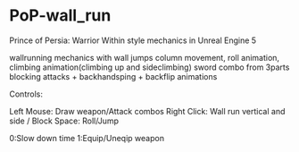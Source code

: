 # PoP-wall_run
Prince of Persia: Warrior Within style mechanics in Unreal Engine 5

wallrunning mechanics with wall jumps
column movement,
roll animation, climbing animation(climbing up and sideclimbing)
sword combo from 3parts
blocking attacks + backhandsping + backflip animations






Controls:

Left Mouse: Draw weapon/Attack combos
Right Click: Wall run vertical and side / Block
Space: Roll/Jump

0:Slow down time
1:Equip/Uneqip weapon

